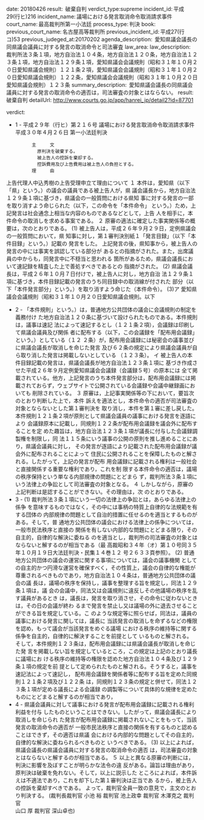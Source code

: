 
date: 20180426
result:  破棄自判
verdict_type:supreme
incident_id: 平成29(行ヒ)216
incident_name: 議場における発言取消命令取消請求事件
court_name: 最高裁判所第一小法廷
process_type: 判決
book:  
previous_court_name: 名古屋高等裁判所
previous_incident_id: 平成27(行コ)53
previous_judeged_at:20170202
agenda_description:  愛知県議会議長の同県議会議員に対する発言の取消命令と司法審査
law_area: 
law_description:  裁判所法３条１項，地方自治法１０４条，地方自治法１２０条，地方自治法１２３条１項，地方自治法１２９条１項，愛知県議会会議規則（昭和３１年１０月２０日愛知県議会規則）１２１条２項，愛知県議会会議規則（昭和３１年１０月２０日愛知県議会規則）１２２条，愛知県議会会議規則（昭和３１年１０月２０日愛知県議会規則）１２３条
summary_description:  愛知県議会議長の同県議会議員に対する発言の取消命令の適否は，司法審査の対象とはならない。
result:  破棄自判
detailUrl: http://www.courts.go.jp/app/hanrei_jp/detail2?id=87701

verdict:

- 1 - 
平成２９年（行ヒ）第２１６号 議場における発言取消命令取消請求事件 
平成３０年４月２６日 第一小法廷判決 
 
            主     文 
              原判決を破棄する。 
              被上告人の控訴を棄却する。 
              控訴費用及び上告費用は被上告人の負担とする。 
            理     由 
 上告代理人中込秀樹の上告受理申立て理由について 
 １ 本件は，愛知県（以下「県」という。）の議会の議員である被上告人が，県
議会議長から，地方自治法１２９条１項に基づき，県議会の一般質問における県知
事に対する発言の一部を取り消すよう命じられた（以下，この命令を「本件命令」
という。）ため，上記発言は社会通念上相当な内容のものであるなどとして，上告
人を相手に，本件命令の取消しを求める事案である。 
 ２ 原審の適法に確定した事実関係等の概要は，次のとおりである。 
 (1) 被上告人は，平成２６年９月２９日，定例県議会の一般質問において，県
知事に対し，第１審判決別紙１「発言目録」（以下「本件目録」という。）記載の
発言をした。 
 上記発言の後，県知事から，被上告人の発言の中には事実を誤認している部分が
あるとの指摘がされた。また，出席議員の中からも，同発言中に不穏当と思われる
箇所があるため，県議会議長において速記録を精査した上で善処すべきであるとの
指摘がされた。 
 (2) 県議会議長は，平成２６年１０月７日付けで，被上告人に対し，地方自治
法１２９条１項に基づき，本件目録記載の発言のうち同目録中の取消線が付された
部分（以下「本件発言部分」という。）を取り消すよう命じた（本件命令）。 
 (3)ア 愛知県議会会議規則（昭和３１年１０月２０日愛知県議会規則。以下
- 2 - 
「本件規則」という。）は，普通地方公共団体の議会に会議規則の制定を義務付け
た地方自治法１２０条に基づいて設けられたものである。本件規則は，議事は速記
法によって速記するとし（１２１条２項），会議録は印刷して県議会議員及び関係
者に配布する（以下，この会議録を「配布用会議録」という。）としている（１２
２条）が，配布用会議録には秘密会の議事並びに県議会議長が取消しを命じた発言
及び６２条の規定により県議会議員が自ら取り消した発言は掲載しないとしている
（１２３条）。 
 イ 被上告人の本件目録記載の発言は，県議会議長が地方自治法１２３条１項に
基づき作成させた平成２６年９月定例愛知県議会会議録（会議録５号）の原本には
全て掲載されている。他方，上記発言のうち本件発言部分は，配布用会議録には掲
載されておらず，ウェブサイトで公開されている会議録や会議中継録画においても
削除されている。 
 ３ 原審は，上記事実関係等の下において，要旨次のとおり判断した上で，本件
訴えを適法とし，本件命令の適否が司法審査の対象とならないとした第１審判決を
取り消し，本件を第１審に差し戻した。 
 本件規則１２１条２項が原則として県議会議員の議事における発言を逐語により
会議録原本に記載し，同規則１２２条が配布用会議録を議会外に配布することを定
めた趣旨は，地方自治法１２３条１項が議長に付与した会議録調製権を制限し，同
法１１５条にいう議事の公開の原則を推し進めることにあり，県議会議員に対し，
その発言が逐語により記載された配布用会議録が議会外に配布されることによって
住民に公開されることを保障したものと解される。したがって，上記の発言が配布
用会議録に記載される権利は一般社会と直接関係する重要な権利であり，これを制
限する本件命令の適否は，議場の秩序保持という単なる内部規律の問題にとどまら
ず，裁判所法３条１項にいう法律上の争訟として司法審査の対象となる。 
 ４ しかしながら，原審の上記判断は是認することができない。その理由は，次
のとおりである。 
- 3 - 
 (1) 裁判所法３条１項にいう一切の法律上の争訟とは，あらゆる法律上の係争
を意味するものではなく，その中には事柄の特質上自律的な法規範を有する団体の
内部規律の問題として自治的措置に任せるのを適当とするものがある。そして，普
通地方公共団体の議会における法律上の係争については，一般市民法秩序と直接の
関係を有しない内部的な問題にとどまる限り，その自主的，自律的な解決に委ねる
のを適当とし，裁判所の司法審査の対象とはならないと解するのが相当である（最
高裁昭和３４年（オ）第１０号同３５年１０月１９日大法廷判決・民集１４巻１２
号２６３３頁参照）。 
 (2) 普通地方公共団体の議会の運営に関する事項については，議会の議事機関
としての自主的かつ円滑な運営を確保すべく，その性質上，議会の自律的な権能が
尊重されるべきものであり，地方自治法１０４条は，普通地方公共団体の議会の議
長は，議場の秩序を保持し，議事を整理する旨を規定し，同法１２９条１項は，議
会の会議中，同法又は会議規則に違反しその他議場の秩序を乱す議員があるとき
は，議長は，発言を取り消させ，その命令に従わないときは，その日の会議が終わ
るまで発言を禁止し又は議場の外に退去させることができる旨を規定している。こ
のような規定等に照らせば，同法は，議員の議事における発言に関しては，議長に
当該発言の取消しを命ずるなどの権限を認め，もって議会が当該発言をめぐる議場
における秩序の維持等に関する係争を自主的，自律的に解決することを前提として
いるものと解される。 
 そして，本件規則１２３条は，配布用会議録には県議会議長が取消しを命じた発
言を掲載しない旨を規定しているところ，この規定は上記のとおり議長に議場にお
ける秩序の維持等の権限を認めた地方自治法１０４条及び１２９条１項の規定を前
提として定められたものと解される。そうすると，議事を速記法によって速記し，
配布用会議録を関係者等に配布する旨を定めた同規則１２１条２項及び１２２条
は，同規則１２３条の規定と併せて，同法１２３条１項が定める議長による会議録
の調製等について具体的な規律を定めたものにとどまると解するのが相当であり，
- 4 - 
県議会議員に対して議事における発言が配布用会議録に記載される権利利益を付与
したものということはできない。したがって，県議会議長により取消しを命じられ
た発言が配布用会議録に掲載されないことをもって，当該発言の取消命令の適否が
一般市民法秩序と直接の関係を有するものと認めることはできず，その適否は県議
会における内部的な問題としてその自主的，自律的な解決に委ねられるべきものと
いうべきである。 
 (3) 以上によれば，県議会議長の県議会議員に対する発言の取消命令の適否
は，司法審査の対象とはならないと解するのが相当である。 
 ５ 以上と異なる原審の判断には，判決に影響を及ぼすことが明らかな法令の違
反がある。論旨は理由があり，原判決は破棄を免れない。そして，以上に説示した
ところによれば，本件訴えは不適法であり，これを却下した第１審判決は正当であ
るから，被上告人の控訴を棄却すべきである。 
 よって，裁判官全員一致の意見で，主文のとおり判決する。 
(裁判長裁判官 小池 裕 裁判官 池上政幸 裁判官 木澤克之 裁判官   
山口 厚 裁判官 深山卓也) 

                    